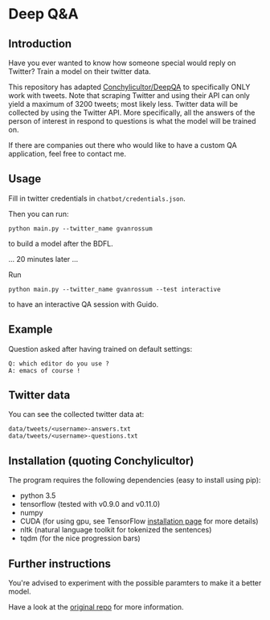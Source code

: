 # Deep Q&A

## Introduction

Have you ever wanted to know how someone special would reply on Twitter? Train a model on their twitter data.

This repository has adapted [Conchylicultor/DeepQA](https://github.com/Conchylicultor/DeepQA) to specifically ONLY work with tweets.
Note that scraping Twitter and using their API can only yield a maximum of 3200 tweets; most likely less.
Twitter data will be collected by using the Twitter API. More specifically, all the answers of the person of interest in respond to questions is what the model will be trained on.

If there are companies out there who would like to have a custom QA application, feel free to contact me.

## Usage

Fill in twitter credentials in `chatbot/credentials.json`.

Then you can run:

    python main.py --twitter_name gvanrossum

to build a model after the BDFL.

... 20 minutes later ...

Run

    python main.py --twitter_name gvanrossum --test interactive

to have an interactive QA session with Guido.

## Example

Question asked after having trained on default settings:

    Q: which editor do you use ?
    A: emacs of course !

## Twitter data

You can see the collected twitter data at:

    data/tweets/<username>-answers.txt
    data/tweets/<username>-questions.txt

## Installation (quoting Conchylicultor)

The program requires the following dependencies (easy to install using pip):
 * python 3.5
 * tensorflow (tested with v0.9.0 and v0.11.0)
 * numpy
 * CUDA (for using gpu, see TensorFlow [installation page](https://www.tensorflow.org/versions/master/get_started/os_setup.html#optional-install-cuda-gpus-on-linux) for more details)
 * nltk (natural language toolkit for tokenized the sentences)
 * tqdm (for the nice progression bars)

## Further instructions

You're advised to experiment with the possible paramters to make it a better model.

Have a look at the [original repo](https://github.com/Conchylicultor/DeepQA) for more information.
